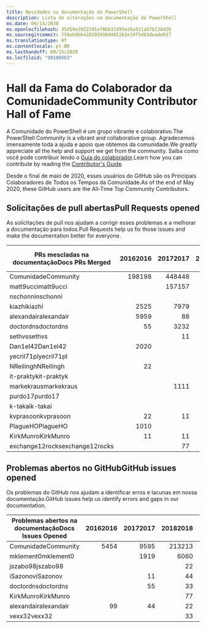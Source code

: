 ```yaml
---
title: Novidades na documentação do PowerShell
description: Lista de alterações na documentação do PowerShell
ms.date: 09/14/2020
ms.openlocfilehash: 35d59e2922591af8bb31d95e26a911a87b138d28
ms.sourcegitcommit: 758e6dbb428295698d4852b3e19f5d03deade037
ms.translationtype: HT
ms.contentlocale: pt-BR
ms.lasthandoff: 09/15/2020
ms.locfileid: "90100563"
---
```

# <a name="community-contributor-hall-of-fame"></a><span data-ttu-id="92fd2-103">Hall da Fama do Colaborador da Comunidade</span><span class="sxs-lookup"><span data-stu-id="92fd2-103">Community Contributor Hall of Fame</span></span>

<span data-ttu-id="92fd2-104">A Comunidade do PowerShell é um grupo vibrante e colaborativo.</span><span class="sxs-lookup"><span data-stu-id="92fd2-104">The PowerShell Community is a vibrant and collaborative group.</span></span> <span data-ttu-id="92fd2-105">Agradecemos imensamente toda a ajuda e apoio que obtemos da comunidade.</span><span class="sxs-lookup"><span data-stu-id="92fd2-105">We greatly appreciate all the help and support we get from the community.</span></span> <span data-ttu-id="92fd2-106">Saiba como você pode contribuir lendo o [Guia do colaborador][contrib].</span><span class="sxs-lookup"><span data-stu-id="92fd2-106">Learn how you can contribute by reading the [Contributor's Guide][contrib].</span></span>

<span data-ttu-id="92fd2-107">Desde o final de maio de 2020, esses usuários do GitHub são os Principais Colaboradores de Todos os Tempos da Comunidade.</span><span class="sxs-lookup"><span data-stu-id="92fd2-107">As of the end of May 2020, these GitHub users are the All-Time Top Community Contributors.</span></span>

## <a name="pull-requests-opened"></a><span data-ttu-id="92fd2-108">Solicitações de pull abertas</span><span class="sxs-lookup"><span data-stu-id="92fd2-108">Pull Requests opened</span></span>

<span data-ttu-id="92fd2-109">As solicitações de pull nos ajudam a corrigir esses problemas e a melhorar a documentação para todos.</span><span class="sxs-lookup"><span data-stu-id="92fd2-109">Pull Requests help us fix those issues and make the documentation better for everyone.</span></span>

| <span data-ttu-id="92fd2-110">PRs mescladas na documentação</span><span class="sxs-lookup"><span data-stu-id="92fd2-110">Docs PRs Merged</span></span> | <span data-ttu-id="92fd2-111">2016</span><span class="sxs-lookup"><span data-stu-id="92fd2-111">2016</span></span> | <span data-ttu-id="92fd2-112">2017</span><span class="sxs-lookup"><span data-stu-id="92fd2-112">2017</span></span> | <span data-ttu-id="92fd2-113">2018</span><span class="sxs-lookup"><span data-stu-id="92fd2-113">2018</span></span> | <span data-ttu-id="92fd2-114">2019</span><span class="sxs-lookup"><span data-stu-id="92fd2-114">2019</span></span> | <span data-ttu-id="92fd2-115">2020</span><span class="sxs-lookup"><span data-stu-id="92fd2-115">2020</span></span> | <span data-ttu-id="92fd2-116">Grande Total</span><span class="sxs-lookup"><span data-stu-id="92fd2-116">Grand Total</span></span> |
| --------------- | ---: | ---: | ---: | ---: | ---: | ----------: |
| <span data-ttu-id="92fd2-117">Comunidade</span><span class="sxs-lookup"><span data-stu-id="92fd2-117">Community</span></span>       |  <span data-ttu-id="92fd2-118">198</span><span class="sxs-lookup"><span data-stu-id="92fd2-118">198</span></span> |  <span data-ttu-id="92fd2-119">448</span><span class="sxs-lookup"><span data-stu-id="92fd2-119">448</span></span> |  <span data-ttu-id="92fd2-120">468</span><span class="sxs-lookup"><span data-stu-id="92fd2-120">468</span></span> |  <span data-ttu-id="92fd2-121">322</span><span class="sxs-lookup"><span data-stu-id="92fd2-121">322</span></span> |  <span data-ttu-id="92fd2-122">127</span><span class="sxs-lookup"><span data-stu-id="92fd2-122">127</span></span> |        <span data-ttu-id="92fd2-123">1566</span><span class="sxs-lookup"><span data-stu-id="92fd2-123">1566</span></span> |
| <span data-ttu-id="92fd2-124">matt9ucci</span><span class="sxs-lookup"><span data-stu-id="92fd2-124">matt9ucci</span></span>       |      |  <span data-ttu-id="92fd2-125">157</span><span class="sxs-lookup"><span data-stu-id="92fd2-125">157</span></span> |   <span data-ttu-id="92fd2-126">80</span><span class="sxs-lookup"><span data-stu-id="92fd2-126">80</span></span> |   <span data-ttu-id="92fd2-127">30</span><span class="sxs-lookup"><span data-stu-id="92fd2-127">30</span></span> |      |         <span data-ttu-id="92fd2-128">267</span><span class="sxs-lookup"><span data-stu-id="92fd2-128">267</span></span> |
| <span data-ttu-id="92fd2-129">nschonni</span><span class="sxs-lookup"><span data-stu-id="92fd2-129">nschonni</span></span>        |      |      |   <span data-ttu-id="92fd2-130">14</span><span class="sxs-lookup"><span data-stu-id="92fd2-130">14</span></span> |  <span data-ttu-id="92fd2-131">138</span><span class="sxs-lookup"><span data-stu-id="92fd2-131">138</span></span> |   <span data-ttu-id="92fd2-132">10</span><span class="sxs-lookup"><span data-stu-id="92fd2-132">10</span></span> |         <span data-ttu-id="92fd2-133">162</span><span class="sxs-lookup"><span data-stu-id="92fd2-133">162</span></span> |
| <span data-ttu-id="92fd2-134">kiazhi</span><span class="sxs-lookup"><span data-stu-id="92fd2-134">kiazhi</span></span>          |   <span data-ttu-id="92fd2-135">25</span><span class="sxs-lookup"><span data-stu-id="92fd2-135">25</span></span> |   <span data-ttu-id="92fd2-136">79</span><span class="sxs-lookup"><span data-stu-id="92fd2-136">79</span></span> |   <span data-ttu-id="92fd2-137">12</span><span class="sxs-lookup"><span data-stu-id="92fd2-137">12</span></span> |      |      |         <span data-ttu-id="92fd2-138">116</span><span class="sxs-lookup"><span data-stu-id="92fd2-138">116</span></span> |
| <span data-ttu-id="92fd2-139">alexandair</span><span class="sxs-lookup"><span data-stu-id="92fd2-139">alexandair</span></span>      |   <span data-ttu-id="92fd2-140">59</span><span class="sxs-lookup"><span data-stu-id="92fd2-140">59</span></span> |    <span data-ttu-id="92fd2-141">8</span><span class="sxs-lookup"><span data-stu-id="92fd2-141">8</span></span> |   <span data-ttu-id="92fd2-142">26</span><span class="sxs-lookup"><span data-stu-id="92fd2-142">26</span></span> |    <span data-ttu-id="92fd2-143">2</span><span class="sxs-lookup"><span data-stu-id="92fd2-143">2</span></span> |    <span data-ttu-id="92fd2-144">1</span><span class="sxs-lookup"><span data-stu-id="92fd2-144">1</span></span> |          <span data-ttu-id="92fd2-145">96</span><span class="sxs-lookup"><span data-stu-id="92fd2-145">96</span></span> |
| <span data-ttu-id="92fd2-146">doctordns</span><span class="sxs-lookup"><span data-stu-id="92fd2-146">doctordns</span></span>       |    <span data-ttu-id="92fd2-147">5</span><span class="sxs-lookup"><span data-stu-id="92fd2-147">5</span></span> |   <span data-ttu-id="92fd2-148">32</span><span class="sxs-lookup"><span data-stu-id="92fd2-148">32</span></span> |   <span data-ttu-id="92fd2-149">20</span><span class="sxs-lookup"><span data-stu-id="92fd2-149">20</span></span> |    <span data-ttu-id="92fd2-150">7</span><span class="sxs-lookup"><span data-stu-id="92fd2-150">7</span></span> |    <span data-ttu-id="92fd2-151">4</span><span class="sxs-lookup"><span data-stu-id="92fd2-151">4</span></span> |          <span data-ttu-id="92fd2-152">68</span><span class="sxs-lookup"><span data-stu-id="92fd2-152">68</span></span> |
| <span data-ttu-id="92fd2-153">sethvs</span><span class="sxs-lookup"><span data-stu-id="92fd2-153">sethvs</span></span>          |      |    <span data-ttu-id="92fd2-154">1</span><span class="sxs-lookup"><span data-stu-id="92fd2-154">1</span></span> |   <span data-ttu-id="92fd2-155">44</span><span class="sxs-lookup"><span data-stu-id="92fd2-155">44</span></span> |      |   <span data-ttu-id="92fd2-156">20</span><span class="sxs-lookup"><span data-stu-id="92fd2-156">20</span></span> |          <span data-ttu-id="92fd2-157">55</span><span class="sxs-lookup"><span data-stu-id="92fd2-157">55</span></span> |
| <span data-ttu-id="92fd2-158">Dan1el42</span><span class="sxs-lookup"><span data-stu-id="92fd2-158">Dan1el42</span></span>        |   <span data-ttu-id="92fd2-159">20</span><span class="sxs-lookup"><span data-stu-id="92fd2-159">20</span></span> |      |      |      |      |          <span data-ttu-id="92fd2-160">20</span><span class="sxs-lookup"><span data-stu-id="92fd2-160">20</span></span> |
| <span data-ttu-id="92fd2-161">yecril71pl</span><span class="sxs-lookup"><span data-stu-id="92fd2-161">yecril71pl</span></span>      |      |      |      |      |   <span data-ttu-id="92fd2-162">20</span><span class="sxs-lookup"><span data-stu-id="92fd2-162">20</span></span> |          <span data-ttu-id="92fd2-163">20</span><span class="sxs-lookup"><span data-stu-id="92fd2-163">20</span></span> |
| <span data-ttu-id="92fd2-164">NReilingh</span><span class="sxs-lookup"><span data-stu-id="92fd2-164">NReilingh</span></span>       |    <span data-ttu-id="92fd2-165">2</span><span class="sxs-lookup"><span data-stu-id="92fd2-165">2</span></span> |      |   <span data-ttu-id="92fd2-166">13</span><span class="sxs-lookup"><span data-stu-id="92fd2-166">13</span></span> |    <span data-ttu-id="92fd2-167">3</span><span class="sxs-lookup"><span data-stu-id="92fd2-167">3</span></span> |      |          <span data-ttu-id="92fd2-168">18</span><span class="sxs-lookup"><span data-stu-id="92fd2-168">18</span></span> |
| <span data-ttu-id="92fd2-169">it-praktyk</span><span class="sxs-lookup"><span data-stu-id="92fd2-169">it-praktyk</span></span>      |      |      |   <span data-ttu-id="92fd2-170">16</span><span class="sxs-lookup"><span data-stu-id="92fd2-170">16</span></span> |    <span data-ttu-id="92fd2-171">1</span><span class="sxs-lookup"><span data-stu-id="92fd2-171">1</span></span> |      |          <span data-ttu-id="92fd2-172">17</span><span class="sxs-lookup"><span data-stu-id="92fd2-172">17</span></span> |
| <span data-ttu-id="92fd2-173">markekraus</span><span class="sxs-lookup"><span data-stu-id="92fd2-173">markekraus</span></span>      |      |   <span data-ttu-id="92fd2-174">11</span><span class="sxs-lookup"><span data-stu-id="92fd2-174">11</span></span> |    <span data-ttu-id="92fd2-175">5</span><span class="sxs-lookup"><span data-stu-id="92fd2-175">5</span></span> |      |      |          <span data-ttu-id="92fd2-176">16</span><span class="sxs-lookup"><span data-stu-id="92fd2-176">16</span></span> |
| <span data-ttu-id="92fd2-177">purdo17</span><span class="sxs-lookup"><span data-stu-id="92fd2-177">purdo17</span></span>         |      |      |   <span data-ttu-id="92fd2-178">13</span><span class="sxs-lookup"><span data-stu-id="92fd2-178">13</span></span> |      |      |          <span data-ttu-id="92fd2-179">13</span><span class="sxs-lookup"><span data-stu-id="92fd2-179">13</span></span> |
| <span data-ttu-id="92fd2-180">k-takai</span><span class="sxs-lookup"><span data-stu-id="92fd2-180">k-takai</span></span>         |      |      |    <span data-ttu-id="92fd2-181">5</span><span class="sxs-lookup"><span data-stu-id="92fd2-181">5</span></span> |    <span data-ttu-id="92fd2-182">1</span><span class="sxs-lookup"><span data-stu-id="92fd2-182">1</span></span> |    <span data-ttu-id="92fd2-183">7</span><span class="sxs-lookup"><span data-stu-id="92fd2-183">7</span></span> |          <span data-ttu-id="92fd2-184">13</span><span class="sxs-lookup"><span data-stu-id="92fd2-184">13</span></span> |
| <span data-ttu-id="92fd2-185">kvprasoon</span><span class="sxs-lookup"><span data-stu-id="92fd2-185">kvprasoon</span></span>       |    <span data-ttu-id="92fd2-186">2</span><span class="sxs-lookup"><span data-stu-id="92fd2-186">2</span></span> |    <span data-ttu-id="92fd2-187">1</span><span class="sxs-lookup"><span data-stu-id="92fd2-187">1</span></span> |    <span data-ttu-id="92fd2-188">7</span><span class="sxs-lookup"><span data-stu-id="92fd2-188">7</span></span> |    <span data-ttu-id="92fd2-189">2</span><span class="sxs-lookup"><span data-stu-id="92fd2-189">2</span></span> |      |          <span data-ttu-id="92fd2-190">12</span><span class="sxs-lookup"><span data-stu-id="92fd2-190">12</span></span> |
| <span data-ttu-id="92fd2-191">PlagueHO</span><span class="sxs-lookup"><span data-stu-id="92fd2-191">PlagueHO</span></span>        |   <span data-ttu-id="92fd2-192">10</span><span class="sxs-lookup"><span data-stu-id="92fd2-192">10</span></span> |      |      |    <span data-ttu-id="92fd2-193">1</span><span class="sxs-lookup"><span data-stu-id="92fd2-193">1</span></span> |      |          <span data-ttu-id="92fd2-194">11</span><span class="sxs-lookup"><span data-stu-id="92fd2-194">11</span></span> |
| <span data-ttu-id="92fd2-195">KirkMunro</span><span class="sxs-lookup"><span data-stu-id="92fd2-195">KirkMunro</span></span>       |    <span data-ttu-id="92fd2-196">1</span><span class="sxs-lookup"><span data-stu-id="92fd2-196">1</span></span> |    <span data-ttu-id="92fd2-197">1</span><span class="sxs-lookup"><span data-stu-id="92fd2-197">1</span></span> |    <span data-ttu-id="92fd2-198">2</span><span class="sxs-lookup"><span data-stu-id="92fd2-198">2</span></span> |    <span data-ttu-id="92fd2-199">6</span><span class="sxs-lookup"><span data-stu-id="92fd2-199">6</span></span> |      |          <span data-ttu-id="92fd2-200">10</span><span class="sxs-lookup"><span data-stu-id="92fd2-200">10</span></span> |
| <span data-ttu-id="92fd2-201">exchange12rocks</span><span class="sxs-lookup"><span data-stu-id="92fd2-201">exchange12rocks</span></span> |      |    <span data-ttu-id="92fd2-202">7</span><span class="sxs-lookup"><span data-stu-id="92fd2-202">7</span></span> |    <span data-ttu-id="92fd2-203">3</span><span class="sxs-lookup"><span data-stu-id="92fd2-203">3</span></span> |      |      |          <span data-ttu-id="92fd2-204">10</span><span class="sxs-lookup"><span data-stu-id="92fd2-204">10</span></span> |

## <a name="github-issues-opened"></a><span data-ttu-id="92fd2-205">Problemas abertos no GitHub</span><span class="sxs-lookup"><span data-stu-id="92fd2-205">GitHub issues opened</span></span>

<span data-ttu-id="92fd2-206">Os problemas do GitHub nos ajudam a identificar erros e lacunas em nossa documentação.</span><span class="sxs-lookup"><span data-stu-id="92fd2-206">GitHub issues help us identify errors and gaps in our documentation.</span></span>

| <span data-ttu-id="92fd2-207">Problemas abertos na documentação</span><span class="sxs-lookup"><span data-stu-id="92fd2-207">Docs Issues Opened</span></span> | <span data-ttu-id="92fd2-208">2016</span><span class="sxs-lookup"><span data-stu-id="92fd2-208">2016</span></span> | <span data-ttu-id="92fd2-209">2017</span><span class="sxs-lookup"><span data-stu-id="92fd2-209">2017</span></span> | <span data-ttu-id="92fd2-210">2018</span><span class="sxs-lookup"><span data-stu-id="92fd2-210">2018</span></span> | <span data-ttu-id="92fd2-211">2019</span><span class="sxs-lookup"><span data-stu-id="92fd2-211">2019</span></span> | <span data-ttu-id="92fd2-212">2020</span><span class="sxs-lookup"><span data-stu-id="92fd2-212">2020</span></span> | <span data-ttu-id="92fd2-213">Grande Total</span><span class="sxs-lookup"><span data-stu-id="92fd2-213">Grand Total</span></span> |
| ------------------ | ---: | ---: | ---: | ---: | ---: | ----------: |
| <span data-ttu-id="92fd2-214">Comunidade</span><span class="sxs-lookup"><span data-stu-id="92fd2-214">Community</span></span>          |   <span data-ttu-id="92fd2-215">54</span><span class="sxs-lookup"><span data-stu-id="92fd2-215">54</span></span> |   <span data-ttu-id="92fd2-216">95</span><span class="sxs-lookup"><span data-stu-id="92fd2-216">95</span></span> |  <span data-ttu-id="92fd2-217">213</span><span class="sxs-lookup"><span data-stu-id="92fd2-217">213</span></span> |  <span data-ttu-id="92fd2-218">575</span><span class="sxs-lookup"><span data-stu-id="92fd2-218">575</span></span> |  <span data-ttu-id="92fd2-219">420</span><span class="sxs-lookup"><span data-stu-id="92fd2-219">420</span></span> |        <span data-ttu-id="92fd2-220">1360</span><span class="sxs-lookup"><span data-stu-id="92fd2-220">1360</span></span> |
| <span data-ttu-id="92fd2-221">mklement0</span><span class="sxs-lookup"><span data-stu-id="92fd2-221">mklement0</span></span>          |      |   <span data-ttu-id="92fd2-222">19</span><span class="sxs-lookup"><span data-stu-id="92fd2-222">19</span></span> |   <span data-ttu-id="92fd2-223">60</span><span class="sxs-lookup"><span data-stu-id="92fd2-223">60</span></span> |   <span data-ttu-id="92fd2-224">56</span><span class="sxs-lookup"><span data-stu-id="92fd2-224">56</span></span> |   <span data-ttu-id="92fd2-225">46</span><span class="sxs-lookup"><span data-stu-id="92fd2-225">46</span></span> |         <span data-ttu-id="92fd2-226">181</span><span class="sxs-lookup"><span data-stu-id="92fd2-226">181</span></span> |
| <span data-ttu-id="92fd2-227">jszabo98</span><span class="sxs-lookup"><span data-stu-id="92fd2-227">jszabo98</span></span>           |      |      |    <span data-ttu-id="92fd2-228">2</span><span class="sxs-lookup"><span data-stu-id="92fd2-228">2</span></span> |   <span data-ttu-id="92fd2-229">15</span><span class="sxs-lookup"><span data-stu-id="92fd2-229">15</span></span> |    <span data-ttu-id="92fd2-230">6</span><span class="sxs-lookup"><span data-stu-id="92fd2-230">6</span></span> |          <span data-ttu-id="92fd2-231">23</span><span class="sxs-lookup"><span data-stu-id="92fd2-231">23</span></span> |
| <span data-ttu-id="92fd2-232">iSazonov</span><span class="sxs-lookup"><span data-stu-id="92fd2-232">iSazonov</span></span>           |      |    <span data-ttu-id="92fd2-233">1</span><span class="sxs-lookup"><span data-stu-id="92fd2-233">1</span></span> |    <span data-ttu-id="92fd2-234">4</span><span class="sxs-lookup"><span data-stu-id="92fd2-234">4</span></span> |   <span data-ttu-id="92fd2-235">10</span><span class="sxs-lookup"><span data-stu-id="92fd2-235">10</span></span> |    <span data-ttu-id="92fd2-236">7</span><span class="sxs-lookup"><span data-stu-id="92fd2-236">7</span></span> |          <span data-ttu-id="92fd2-237">22</span><span class="sxs-lookup"><span data-stu-id="92fd2-237">22</span></span> |
| <span data-ttu-id="92fd2-238">doctordns</span><span class="sxs-lookup"><span data-stu-id="92fd2-238">doctordns</span></span>          |      |    <span data-ttu-id="92fd2-239">5</span><span class="sxs-lookup"><span data-stu-id="92fd2-239">5</span></span> |    <span data-ttu-id="92fd2-240">3</span><span class="sxs-lookup"><span data-stu-id="92fd2-240">3</span></span> |    <span data-ttu-id="92fd2-241">5</span><span class="sxs-lookup"><span data-stu-id="92fd2-241">5</span></span> |    <span data-ttu-id="92fd2-242">4</span><span class="sxs-lookup"><span data-stu-id="92fd2-242">4</span></span> |          <span data-ttu-id="92fd2-243">17</span><span class="sxs-lookup"><span data-stu-id="92fd2-243">17</span></span> |
| <span data-ttu-id="92fd2-244">KirkMunro</span><span class="sxs-lookup"><span data-stu-id="92fd2-244">KirkMunro</span></span>          |      |      |    <span data-ttu-id="92fd2-245">7</span><span class="sxs-lookup"><span data-stu-id="92fd2-245">7</span></span> |    <span data-ttu-id="92fd2-246">7</span><span class="sxs-lookup"><span data-stu-id="92fd2-246">7</span></span> |    <span data-ttu-id="92fd2-247">1</span><span class="sxs-lookup"><span data-stu-id="92fd2-247">1</span></span> |          <span data-ttu-id="92fd2-248">15</span><span class="sxs-lookup"><span data-stu-id="92fd2-248">15</span></span> |
| <span data-ttu-id="92fd2-249">alexandair</span><span class="sxs-lookup"><span data-stu-id="92fd2-249">alexandair</span></span>         |    <span data-ttu-id="92fd2-250">9</span><span class="sxs-lookup"><span data-stu-id="92fd2-250">9</span></span> |    <span data-ttu-id="92fd2-251">4</span><span class="sxs-lookup"><span data-stu-id="92fd2-251">4</span></span> |    <span data-ttu-id="92fd2-252">2</span><span class="sxs-lookup"><span data-stu-id="92fd2-252">2</span></span> |      |      |          <span data-ttu-id="92fd2-253">15</span><span class="sxs-lookup"><span data-stu-id="92fd2-253">15</span></span> |
| <span data-ttu-id="92fd2-254">vexx32</span><span class="sxs-lookup"><span data-stu-id="92fd2-254">vexx32</span></span>             |      |      |    <span data-ttu-id="92fd2-255">3</span><span class="sxs-lookup"><span data-stu-id="92fd2-255">3</span></span> |   <span data-ttu-id="92fd2-256">11</span><span class="sxs-lookup"><span data-stu-id="92fd2-256">11</span></span> |      |          <span data-ttu-id="92fd2-257">14</span><span class="sxs-lookup"><span data-stu-id="92fd2-257">14</span></span> |

<!-- Link references -->
[contrib]: contributing/overview.md

